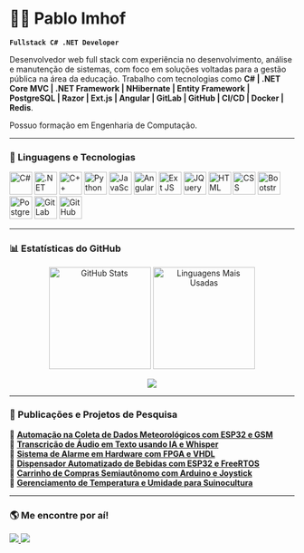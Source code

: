 # 🧑‍💻 Pablo Imhof

**`Fullstack C# .NET Developer`**

Desenvolvedor web full stack com experiência no desenvolvimento, análise e manutenção de sistemas, com foco em soluções voltadas para a gestão pública na área da educação. Trabalho com tecnologias como **C# | .NET Core MVC | .NET Framework | NHibernate | Entity Framework | PostgreSQL | Razor | Ext.js | Angular | GitLab | GitHub | CI/CD | Docker | Redis**.

Possuo formação em Engenharia de Computação.

---

### 🤖 Linguagens e Tecnologias

<p align="left">
    <!-- Backend -->
    <img src="https://cdn.jsdelivr.net/gh/devicons/devicon@latest/icons/csharp/csharp-original.svg" title="C#" width="40px"/>
    <img src="https://cdn.jsdelivr.net/gh/devicons/devicon@latest/icons/dotnetcore/dotnetcore-original.svg" title=".NET Core" width="40px"/>
    <img src="https://cdn.jsdelivr.net/gh/devicons/devicon@latest/icons/cplusplus/cplusplus-original.svg" title="C++" width="40px"/>
    <img src="https://cdn.jsdelivr.net/gh/devicons/devicon@latest/icons/python/python-original.svg" title="Python" width="40px"/>
    <!-- Frontend -->
    <img src="https://cdn.jsdelivr.net/gh/devicons/devicon@latest/icons/javascript/javascript-original.svg" title="JavaScript" width="40px"/>
    <img src="https://cdn.jsdelivr.net/gh/devicons/devicon@latest/icons/angular/angular-original.svg" title="Angular" width="40px"/>
    <img src="https://storage.googleapis.com/stateless-blog-toright-com/2013/03/Sencha-SDK-Tools-icon.png" title="Ext JS" width="40px"/>
    <img src="https://cdn.jsdelivr.net/gh/devicons/devicon@latest/icons/jquery/jquery-original.svg" title="JQuery" width="40px"/>
    <!-- Web & UI -->
    <img src="https://cdn.jsdelivr.net/gh/devicons/devicon@latest/icons/html5/html5-original.svg" title="HTML" width="40px"/>
    <img src="https://cdn.jsdelivr.net/gh/devicons/devicon@latest/icons/css3/css3-original.svg" title="CSS" width="40px"/>
    <img src="https://cdn.jsdelivr.net/gh/devicons/devicon@latest/icons/bootstrap/bootstrap-original.svg" title="Bootstrap" width="40px"/>
    <!-- Banco de Dados -->
    <img src="https://cdn.jsdelivr.net/gh/devicons/devicon@latest/icons/postgresql/postgresql-original.svg" title="PostgreSQL" width="40px"/>
    <!-- Controle de Versão -->
    <img src="https://cdn.jsdelivr.net/gh/devicons/devicon@latest/icons/gitlab/gitlab-original.svg" title="GitLab" width="40px"/>
    <img src="https://cdn.jsdelivr.net/gh/devicons/devicon@latest/icons/github/github-original-wordmark.svg" title="GitHub" width="40px"/>
</p>

---

### 📊 Estatísticas do GitHub

<p align="center">
  <img 
    alt="GitHub Stats" 
    height="180px" 
    src="https://github-readme-stats.vercel.app/api?username=PabloImhof&show_icons=true&theme=tokyonight&include_all_commits=true&locale=pt-br" 
  />
  <img 
    alt="Linguagens Mais Usadas" 
    height="180px" 
    src="https://github-readme-stats.vercel.app/api/top-langs/?username=PabloImhof&theme=tokyonight&layout=compact&custom_title=Tecnologias&langs_count=6" 
  />
</p>

<p align="center">
  <img src="https://github-profile-summary-cards.vercel.app/api/cards/profile-details?username=PabloImhof&theme=tokyonight" />
</p>

---

### 📝 Publicações e Projetos de Pesquisa

📌 [**Automação na Coleta de Dados Meteorológicos com ESP32 e GSM**](https://eventos.setrem.com.br/dashboard/projetos/cm0x297ot01qrflt8m7sg3l1t)  
📌 [**Transcrição de Áudio em Texto usando IA e Whisper**](https://eventos.setrem.com.br/dashboard/projetos/cm0bn4hdt00eayin5am69jpbz)  
📌 [**Sistema de Alarme em Hardware com FPGA e VHDL**](https://eventoscientificosapi.setrem.com.br/arquivos/link/53ade1932bc5741bf451f39947e44eb5:a777303e77)  
📌 [**Dispensador Automatizado de Bebidas com ESP32 e FreeRTOS**](https://eventoscientificosapi.setrem.com.br/arquivos/link/25da198acc6912a510f041adb017a787:6afe729879)  
📌 [**Carrinho de Compras Semiautônomo com Arduino e Joystick**](https://eventoscientificosapi.setrem.com.br/arquivos/link/ec35c13944461002dda12bae8065bb7b:aa5782d52b)  
📌 [**Gerenciamento de Temperatura e Umidade para Suinocultura**](https://eventoscientificosapi.setrem.com.br/i/f5ad05)  

---

### 🌎 Me encontre por aí!

<p align="left">
    <a href="https://www.linkedin.com/in/pablo-machado-imhof-0b380b13a" target="_blank">
        <img src="https://img.shields.io/badge/-LinkedIn-blue?style=for-the-badge&logo=linkedin&logoColor=white"/>
    </a>
    <a href="https://github.com/PabloImhof" target="_blank">
        <img src="https://img.shields.io/badge/-GitHub-black?style=for-the-badge&logo=github&logoColor=white"/>
    </a>
</p>
